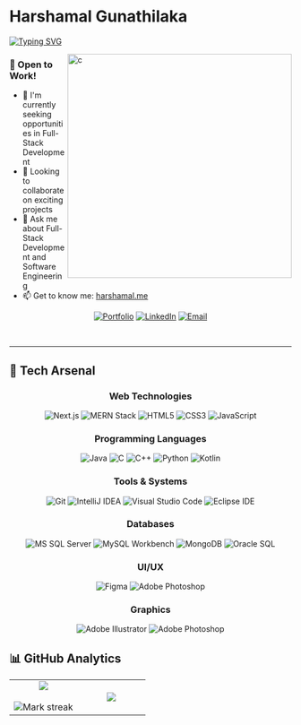 # Harshamal Gunathilaka

[![Typing SVG](https://readme-typing-svg.demolab.com?font=Fira+Code&pause=1000&vCenter=true&width=435&lines=Undergraduate+Student+%40+SLIIT;Full-Stack+Developer;Software+Engineering+Undergraduate)](https://harshamal.me)

<img align="right"  src="https://user-images.githubusercontent.com/74038190/229223263-cf2e4b07-2615-4f87-9c38-e37600f8381a.gif"  alt="c" width="400" />

### 💼 Open to Work!

- 🔭 I'm currently seeking opportunities in Full-Stack Development  
- 👯 Looking to collaborate on exciting projects  
- 💬 Ask me about Full-Stack Development and Software Engineering  
- 📫 Get to know me: [harshamal.me](https://harshamal.me)

<div align="center">
 

  [![Portfolio](https://img.shields.io/badge/-Portfolio-000000?style=flat-square&logo=react&logoColor=white)](https://harshamal.me)
[![LinkedIn](https://img.shields.io/badge/-LinkedIn-0077B5?style=flat-square&logo=linkedin&logoColor=white)](http://www.linkedin.com/in/harshamal-vishwajith)
[![Email](https://img.shields.io/badge/-Email-D14836?style=flat-square&logo=gmail&logoColor=white)](mailto:harshamalvishwajith@gmail.com)

</div>

<br clear="right"/>

---

## 🔧 Tech Arsenal

<div align="center">
  
### Web Technologies
![Next.js](https://img.shields.io/badge/Next.js-000000?style=for-the-badge&logo=nextdotjs&logoColor=white)
![MERN Stack](https://img.shields.io/badge/MERN-3DDC84?style=for-the-badge&logo=mongodb&logoColor=white)
![HTML5](https://img.shields.io/badge/HTML5-E34F26?style=for-the-badge&logo=html5&logoColor=white)
![CSS3](https://img.shields.io/badge/CSS3-1572B6?style=for-the-badge&logo=css3&logoColor=white)
![JavaScript](https://img.shields.io/badge/JavaScript-F7DF1E?style=for-the-badge&logo=javascript&logoColor=black)

### Programming Languages
![Java](https://img.shields.io/badge/Java-007396?style=for-the-badge&logo=java&logoColor=white)
![C](https://img.shields.io/badge/C-A8B9CC?style=for-the-badge&logo=c&logoColor=white)
![C++](https://img.shields.io/badge/C++-00599C?style=for-the-badge&logo=c%2B%2B&logoColor=white)
![Python](https://img.shields.io/badge/Python-3776AB?style=for-the-badge&logo=python&logoColor=white)
![Kotlin](https://img.shields.io/badge/Kotlin-0095D5?style=for-the-badge&logo=kotlin&logoColor=white)

### Tools & Systems
![Git](https://img.shields.io/badge/Git-F05032?style=for-the-badge&logo=git&logoColor=white)
![IntelliJ IDEA](https://img.shields.io/badge/IntelliJ_IDEA-000000?style=for-the-badge&logo=intellijidea&logoColor=white)
![Visual Studio Code](https://img.shields.io/badge/VS_Code-007ACC?style=for-the-badge&logo=visualstudiocode&logoColor=white)
![Eclipse IDE](https://img.shields.io/badge/Eclipse_IDE-2C2255?style=for-the-badge&logo=eclipseide&logoColor=white)

### Databases
![MS SQL Server](https://img.shields.io/badge/MS_SQL_Server-CC2927?style=for-the-badge&logo=microsoftsqlserver&logoColor=white)
![MySQL Workbench](https://img.shields.io/badge/MySQL_Workbench-4479A1?style=for-the-badge&logo=mysql&logoColor=white)
![MongoDB](https://img.shields.io/badge/MongoDB-47A248?style=for-the-badge&logo=mongodb&logoColor=white)
![Oracle SQL](https://img.shields.io/badge/Oracle_SQL-F80000?style=for-the-badge&logo=oracle&logoColor=white)

### UI/UX
![Figma](https://img.shields.io/badge/Figma-F24E1E?style=for-the-badge&logo=figma&logoColor=white)
![Adobe Photoshop](https://img.shields.io/badge/Adobe_Photoshop-31A8FF?style=for-the-badge&logo=adobephotoshop&logoColor=white)

### Graphics
![Adobe Illustrator](https://img.shields.io/badge/Adobe_Illustrator-FF9A00?style=for-the-badge&logo=adobeillustrator&logoColor=white)
![Adobe Photoshop](https://img.shields.io/badge/Adobe_Photoshop-31A8FF?style=for-the-badge&logo=adobephotoshop&logoColor=white)

</div>

## 📊 GitHub Analytics

<table align="center">
<tr border="none">
<td width="50%" align="center">
  
  <img  align="center"  src="https://github-readme-stats.vercel.app/api?username=harshamalvishwajith&theme=dark&show_icons=true&count_private=true" />
  <br></br>
  <img  title="🔥 Get streak stats for your profile at git.io/streak-stats" alt="Mark streak" src="https://github-readme-streak-stats.herokuapp.com/?user=harshamalvishwajith&theme=dark&hide_border=false" /> 
</td>

<td width="50%" align="center">

  <img  align="center"  src="https://github-readme-stats.anuraghazra1.vercel.app/api/top-langs/?username=harshamalvishwajith&theme=dark&hide_border=false&no-bg=true&no-frame=true&langs_count=10"/>
  
  </td>
</tr>
</table>

